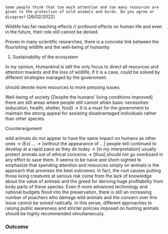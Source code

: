 `Some people think that too much attention and too many resources are given to the protection of wild animals and birds. Do you agree or disagree?` (26/02/2022)


Wildlife has far-reaching effects // profound effects on human life and even in the future, their role still cannot be denied.

Proven in many scientific researches, there is a concrete link between the flourishing wildlife and the well-being of humanity.

1. Sustainability of the ecosystem


In my opinion, Humankind is still the only focus to direct all resources and attention towards and the loss of wildlife, if it is a case, could be solved by different strategies managed by the government.

should devote more resources to more pressing issues

Well-being of society
[Despite the humans’ living conditions improved] there are still areas where people still cannot attain basic necessities (education, health, shelter, food) → It is a must for the government to maintain the strong appeal for assisting disadvantaged individuals rather than other species.


Counterargument

wild animals do not appear to have the same impact on humans as other ones → [Ex] … → [without the appearance of …] people still continued to develop at a rapid pace as they do today → [in my interpretation] usually protect animals out of ethical concerns → [thus] should not go overboard in any effort to save them.
It seems to be naive and short-sighted to emphasize that spending attention and resources simply on animals is the approach that promises the best outcomes. In fact, the root causes putting those living creatures at serious risk come from the lack of knowledge about the value of animals and the greed for deriving huge profitability from body parts of these species. Even if more advanced technology and national budgets flood into the preservation, there is still an increasing number of poachers who damage wild animals and the concern over this issue cannot be solved radically. In this sense, different approaches to raising public awareness and stricter policies imposed on hunting animals should be highly recommended simultaneously.

### Outcome

